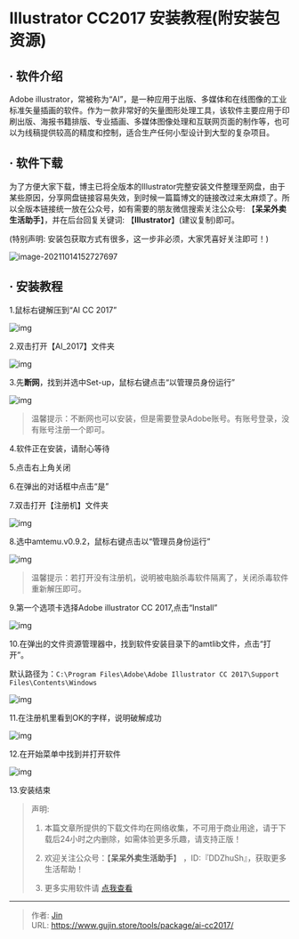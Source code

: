 # Illustrator CC2017 安装教程(附安装包资源)


## · 软件介绍
Adobe illustrator，常被称为“AI”，是一种应用于出版、多媒体和在线图像的工业标准矢量插画的软件。作为一款非常好的矢量图形处理工具，该软件主要应用于印刷出版、海报书籍排版、专业插画、多媒体图像处理和互联网页面的制作等，也可以为线稿提供较高的精度和控制，适合生产任何小型设计到大型的复杂项目。

## · 软件下载
为了方便大家下载，博主已将全版本的Illustrator完整安装文件整理至网盘，由于某些原因，分享网盘链接容易失效，到时候一篇篇博文的链接改过来太麻烦了。所以全版本链接统一放在公众号，如有需要的朋友微信搜索关注公众号: 【**呆呆外卖生活助手**】，并在后台回复关键词: 【**Illustrator**】(建议复制)即可。

(特别声明: 安装包获取方式有很多，这一步非必须，大家凭喜好关注即可！)

![image-20211014152727697](https://img.gujin.store/img/image-20211014152727697.png)

## · 安装教程

1.鼠标右键解压到“AI CC 2017”

![img](https://img.gujin.store/img/v2-b703fae9ee167e95beb3d7f5873dee44_720w.png)

2.双击打开【AI_2017】文件夹

![img](https://img.gujin.store/img/v2-ee69eb080f3874b3cde89b09343ce67f_720w.png)



3.先**断网**，找到并选中Set-up，鼠标右键点击“以管理员身份运行”

![img](https://img.gujin.store/img/v2-b0e0e3f34421cec5d8924041a0b16242_720w.png)

> 温馨提示：不断网也可以安装，但是需要登录Adobe账号。有账号登录，没有账号注册一个即可。

4.软件正在安装，请耐心等待

5.点击右上角关闭

6.在弹出的对话框中点击“是”



7.双击打开【注册机】文件夹

![img](https://img.gujin.store/img/v2-c69d67d83fa6ab70f8fed709aa63503d_720w.png)

8.选中amtemu.v0.9.2，鼠标右键点击以“管理员身份运行”

![img](https://img.gujin.store/img/v2-66c4cc0cc1d923e70ba6f1c9b48ce199_720w.png)

> 温馨提示：若打开没有注册机，说明被电脑杀毒软件隔离了，关闭杀毒软件重新解压即可。

9.第一个选项卡选择Adobe illustrator CC 2017,点击“Install”

![img](https://img.gujin.store/img/v2-cc9f73dfcafbb00a573ebbb94b663d6a_720w.png)

10.在弹出的文件资源管理器中，找到软件安装目录下的amtlib文件，点击“打开”。

默认路径为：`C:\Program Files\Adobe\Adobe Illustrator CC 2017\Support Files\Contents\Windows`

![img](https://img.gujin.store/img/v2-caa629a891f2bd57da6f810ce0418d05_720w.png)

11.在注册机里看到OK的字样，说明破解成功

![img](https://img.gujin.store/img/v2-99004ce61ac16d7f9de41cd6024f3ba5_720w.png)

12.在开始菜单中找到并打开软件

![img](https://img.gujin.store/img/v2-bdc942688e4df03396a6a45f28a7b581_720w.png)

13.安装结束




> 声明: 
>
> 1. 本篇文章所提供的下载文件均在网络收集，不可用于商业用途，请于下载后24小时之内删除，如需体验更多乐趣，请支持正版！
>
> 2. 欢迎关注公众号：【**呆呆外卖生活助手**】 ，ID:『DDZhuSh』，获取更多生活帮助！
>
> 3. 更多实用软件请  [点我查看](/tools)


---

> 作者: [Jin](https://img.gujin.store/img/favicon.ico)  
> URL: https://www.gujin.store/tools/package/ai-cc2017/  

